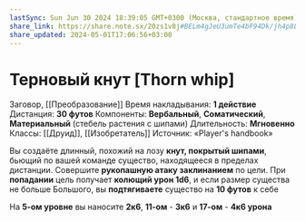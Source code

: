 ```yaml
---
lastSync: Sun Jun 30 2024 18:39:05 GMT+0300 (Москва, стандартное время)
share_link: https://share.note.sx/20zs1v8j#BELm4gJeU3umTe4bF94Dk/jh4p8LdWWHUVieJL4j7yQ
share_updated: 2024-05-01T17:06:56+03:00
---
```

# Терновый кнут [Thorn whip]
Заговор, [[Преобразование]]
Время накладывания: **1 действие**
Дистанция: **30 футов**
Компоненты: **Вербальный**, **Соматический**, **Материальный** (стебель растения с шипами)
Длительность: **Мгновенно**
Классы: [[Друид]], [[Изобретатель]]
Источник: «Player's handbook»

Вы создаёте длинный, похожий на лозу **кнут, покрытый шипами**, бьющий по вашей команде существо, находящееся в пределах дистанции. Совершите **рукопашную атаку заклинанием** по цели. При **попадании** цель получает **колющий урон 1d6**, и если размер существа не больше Большого, вы **подтягиваете** существо на **10 футов** к себе
  
На **5-ом уровне** вы наносите **2к6**, **11-ом** - **3к6** и **17-ом** - **4к6 урона**
